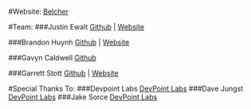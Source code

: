 #Website:
[Belcher](https://belcher.herokuapp.com)

#Team:
###Justin Ewalt
[Github](https://github.com/justinewalt) | [Website](http://www.justinewalt.com)

###Brandon Huynh
[Github](https://github.com/brandonvhuynh) | [Website](http://www.huynh-brandon.com)

###Gavyn Caldwell
[Github](https://github.com/GavMan1995)

###Garrett Stott
[Github](https://github.com/garrettstott) | [Website](http://www.garrettstott.com)

#Special Thanks To:
###Devpoint Labs
[DevPoint Labs](http://www.devpointlabs.com)
###Dave Jungst
[DevPoint Labs](http://www.devpointlabs.com)
###Jake Sorce
[DevPoint Labs](http://www.devpointlabs.com)